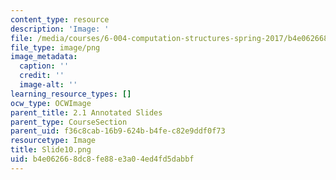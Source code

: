 ```yaml
---
content_type: resource
description: 'Image: '
file: /media/courses/6-004-computation-structures-spring-2017/b4e062668dc8fe88e3a04ed4fd5dabbf_Slide10.png
file_type: image/png
image_metadata:
  caption: ''
  credit: ''
  image-alt: ''
learning_resource_types: []
ocw_type: OCWImage
parent_title: 2.1 Annotated Slides
parent_type: CourseSection
parent_uid: f36c8cab-16b9-624b-b4fe-c82e9ddf0f73
resourcetype: Image
title: Slide10.png
uid: b4e06266-8dc8-fe88-e3a0-4ed4fd5dabbf
---
```

